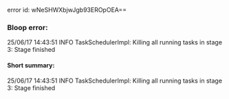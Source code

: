 error id: wNeSHWXbjwJgb93EROpOEA==
### Bloop error:

25/06/17 14:43:51 INFO TaskSchedulerImpl: Killing all running tasks in stage 3: Stage finished
#### Short summary: 

25/06/17 14:43:51 INFO TaskSchedulerImpl: Killing all running tasks in stage 3: Stage finished